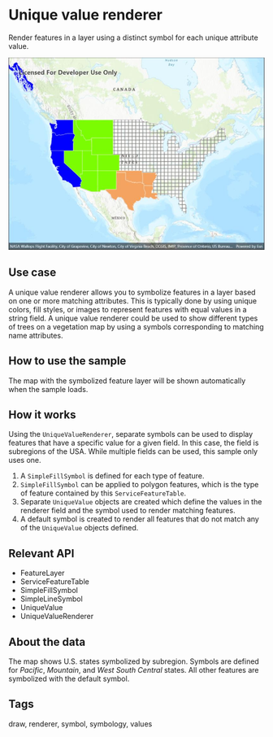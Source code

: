 # Unique value renderer

Render features in a layer using a distinct symbol for each unique attribute value.

![Image of unique value renderer](renderuniquevalues.jpg)

## Use case

A unique value renderer allows you to symbolize features in a layer based on one or more matching attributes. This is typically done by using unique colors, fill styles, or images to represent features with equal values in a string field. A unique value renderer could be used to show different types of trees on a vegetation map by using a symbols corresponding to matching name attributes.

## How to use the sample

The map with the symbolized feature layer will be shown automatically when the sample loads.

## How it works

Using the `UniqueValueRenderer`, separate symbols can be used to display features that have a specific value for a given field. In this case, the field is subregions of the USA. While multiple fields can be used, this sample only uses one.

1. A `SimpleFillSymbol` is defined for each type of feature.
2. `SimpleFillSymbol` can be applied to polygon features, which is the type of feature contained by this `ServiceFeatureTable`.
3. Separate `UniqueValue` objects are created which define the values in the renderer field and the symbol used to render matching features.
4. A default symbol is created to render all features that do not match any of the `UniqueValue` objects defined.

## Relevant API

* FeatureLayer
* ServiceFeatureTable
* SimpleFillSymbol
* SimpleLineSymbol
* UniqueValue
* UniqueValueRenderer

## About the data

The map shows U.S. states symbolized by subregion. Symbols are defined for *Pacific*, *Mountain*, and *West South Central* states. All other features are symbolized with the default symbol.

## Tags

draw, renderer, symbol, symbology, values 